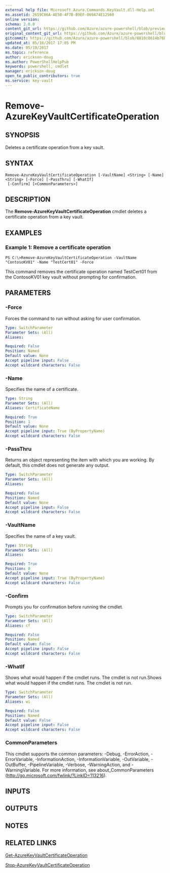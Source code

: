 ```yaml
---
external help file: Microsoft.Azure.Commands.KeyVault.dll-Help.xml
ms.assetid: 2659C06A-AE5B-4F7B-B9EF-069A74E12560
online version:
schema: 2.0.0
content_git_url: https://github.com/Azure/azure-powershell/blob/preview/src/ResourceManager/KeyVault/Commands.KeyVault/help/Remove-AzureKeyVaultCertificateOperation.md
original_content_git_url: https://github.com/Azure/azure-powershell/blob/preview/src/ResourceManager/KeyVault/Commands.KeyVault/help/Remove-AzureKeyVaultCertificateOperation.md
gitcommit: https://github.com/Azure/azure-powershell/blob/8810c0614b76be8d014616888a4ae7733a452af9
updated_at: 05/10/2017 17:05 PM
ms.date: 05/10/2017
ms.topic: reference
author: erickson-doug
ms.author: PowerShellHelpPub
keywords: powershell, cmdlet
manager: erickson-doug
open_to_public_contributors: true
ms.service: key-vault
---
```


# Remove-AzureKeyVaultCertificateOperation

## SYNOPSIS
Deletes a certificate operation from a key vault.

## SYNTAX

```
Remove-AzureKeyVaultCertificateOperation [-VaultName] <String> [-Name] <String> [-Force] [-PassThru] [-WhatIf]
 [-Confirm] [<CommonParameters>]
```

## DESCRIPTION
The **Remove-AzureKeyVaultCertificateOperation** cmdlet deletes a certificate operation from a key vault.

## EXAMPLES

### Example 1: Remove a certificate operation
```
PS C:\>Remove-AzureKeyVaultCertificateOperation -VaultName "ContosoKV01" -Name "TestCert01" -Force
```

This command removes the certificate operation named TestCert01 from the ContosoKV01 key vault without prompting for confirmation.

## PARAMETERS

### -Force
Forces the command to run without asking for user confirmation.

```yaml
Type: SwitchParameter
Parameter Sets: (All)
Aliases: 

Required: False
Position: Named
Default value: None
Accept pipeline input: False
Accept wildcard characters: False
```

### -Name
Specifies the name of a certificate.

```yaml
Type: String
Parameter Sets: (All)
Aliases: CertificateName

Required: True
Position: 1
Default value: None
Accept pipeline input: True (ByPropertyName)
Accept wildcard characters: False
```

### -PassThru
Returns an object representing the item with which you are working.
By default, this cmdlet does not generate any output.

```yaml
Type: SwitchParameter
Parameter Sets: (All)
Aliases: 

Required: False
Position: Named
Default value: None
Accept pipeline input: False
Accept wildcard characters: False
```

### -VaultName
Specifies the name of a key vault.

```yaml
Type: String
Parameter Sets: (All)
Aliases: 

Required: True
Position: 0
Default value: None
Accept pipeline input: True (ByPropertyName)
Accept wildcard characters: False
```

### -Confirm
Prompts you for confirmation before running the cmdlet.

```yaml
Type: SwitchParameter
Parameter Sets: (All)
Aliases: cf

Required: False
Position: Named
Default value: False
Accept pipeline input: False
Accept wildcard characters: False
```

### -WhatIf
Shows what would happen if the cmdlet runs.
The cmdlet is not run.Shows what would happen if the cmdlet runs.
The cmdlet is not run.

```yaml
Type: SwitchParameter
Parameter Sets: (All)
Aliases: wi

Required: False
Position: Named
Default value: False
Accept pipeline input: False
Accept wildcard characters: False
```

### CommonParameters
This cmdlet supports the common parameters: -Debug, -ErrorAction, -ErrorVariable, -InformationAction, -InformationVariable, -OutVariable, -OutBuffer, -PipelineVariable, -Verbose, -WarningAction, and -WarningVariable. For more information, see about_CommonParameters (http://go.microsoft.com/fwlink/?LinkID=113216).

## INPUTS

## OUTPUTS

## NOTES

## RELATED LINKS

[Get-AzureKeyVaultCertificateOperation](./Get-AzureKeyVaultCertificateOperation.md)

[Stop-AzureKeyVaultCertificateOperation](./Stop-AzureKeyVaultCertificateOperation.md)

